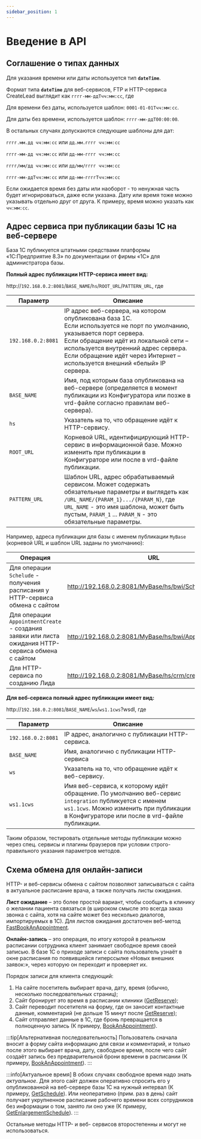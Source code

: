 ```yaml
---
sidebar_position: 1
---
```


# Введение в API

[//]: # (TODO fix links)

## Соглашение о типах данных

Для указания времени или даты используется тип **`dateTime`**.

Формат типа **`dateTime`** для веб-сервисов, FTP и HTTP-сервиса CreateLead выглядит как `гггг-мм-ддTчч:мм:сс`, где

Для времени без даты, используется шаблон: `0001-01-01Tчч:мм:сс`.

Для даты без времени, используется шаблон: `гггг-мм-ддT00:00:00`.

В остальных случаях допускаются следующие шаблоны для дат:

`гггг.мм.дд чч:мм:сс` или `дд.мм.гггг чч:мм:сс`

`гггг-мм-дд чч:мм:сс` или `дд-мм-гггг чч:мм:сс`

`гггг/мм/дд чч:мм:сс` или `дд/мм/гггг чч:мм:сс`

`гггг-мм-ддTчч:мм:сс` или `дд-мм-ггггTчч:мм:сс`

Если ожидается время без даты или наоборот - то ненужная часть будет игнорироваться, даже если указана. Дату или время
тоже можно указывать отдельно друг от друга. К примеру, время можно указать как `чч:мм:сс`.

## Адрес сервиса при публикации базы 1С на веб-сервере

База 1С публикуется штатными средствами платформы «1С:Предприятие 8.3» по документации от фирмы «1С» для администратора
базы.

**Полный адрес публикации HTTP-сервиса имеет вид:**

http://`192.168.0.2:8081`/`BASE_NAME`/`hs`/`ROOT_URL`/`PATTERN_URL`, где

| Параметр           | Описание                                                                                                                                                                                                                                                                                          |
|--------------------|---------------------------------------------------------------------------------------------------------------------------------------------------------------------------------------------------------------------------------------------------------------------------------------------------|
| `192.168.0.2:8081` | IP адрес веб-сервера, на котором опубликована база 1С.<br/>Если используется не порт по умолчанию, указывается порт сервера.<br/>Если обращение идёт из локальной сети – используется внутренний адрес сервера.<br/>Если обращение идёт через Интернет – используется внешний «белый» IP сервера. |
| `BASE_NAME`        | Имя, под которым база опубликована на веб-сервере (определяется в момент публикации из Конфигуратора или позже в vrd-файле согласно правилам веб-сервера).                                                                                                                                        |
| `hs`               | Указатель на то, что обращение идёт к HTTP-сервису.                                                                                                                                                                                                                                               |
| `ROOT_URL`         | Корневой URL, идентифицирующий HTTP-сервис в информационной базе. Можно изменить при публикации в Конфигураторе или после в vrd-файле публикации.                                                                                                                                                 |
| `PATTERN_URL`      | Шаблон URL, адрес обрабатываемый сервисом. Может содержать обязательные параметры и выглядеть как `/URL_NAME/{PARAM_1}.../{PARAM_N}`, где `URL_NAME` - это имя шаблона, может быть пустым, `PARAM_1` ... `PARAM_N` - это обязательные параметры.                                                  |

Например, адреса публикации для базы с именем публикации `MyBase` (корневой URL и шаблон URL заданы по умолчанию):

| Операция                                                                                         | URL                                                     |
|--------------------------------------------------------------------------------------------------|---------------------------------------------------------|
| Для операции `Schelude` - получения расписания у HTTP-сервиса обмена с сайтом                      | http://192.168.0.2:8081/MyBase/hs/bwi/Schedule          |
| Для операции `AppointmentCreate` - создания заявки или листа ожидания HTTP-сервиса обмена с сайтом | http://192.168.0.2:8081/MyBase/hs/bwi/AppointmentCreate |
| Для HTTP-сервиса по созданию Лида                                                                | http://192.168.0.2:8081/MyBase/hs/crm/createlead        |

**Для веб-сервиса полный адрес публикации имеет вид:**

http://`192.168.0.2:8081`/`BASE_NAME`/`ws`/`ws1.1cws`?wsdl, где

| Параметр           | Описание                                                                                                                                                                                           |
|--------------------|----------------------------------------------------------------------------------------------------------------------------------------------------------------------------------------------------|
| `192.168.0.2:8081` | IP адрес, аналогично с публикации HTTP-сервиса.                                                                                                                                                    |
| `BASE_NAME`        | Имя, аналогично с публикации HTTP-сервиса                                                                                                                                                          |
| `ws`               | Указатель на то, что обращение идёт к веб-сервису.                                                                                                                                                 |
| `ws1.1cws`         | Имя веб-сервиса, к которому идёт обращение. По умолчанию веб-сервис `integration` публикуется с именем `ws1.1cws`. Можно изменить при публикации в Конфигураторе или после в vrd-файле публикации. |

Таким образом, тестировать отдельные методы публикации можно через спец. сервисы и плагины браузеров при условии
строго-правильного указания параметров методов.

## Схема обмена для онлайн-записи

HTTP- и веб-сервисы обмена с сайтом позволяют записываться с сайта в актуальное расписание врача, а также получать листы
ожидания.

**Лист ожидание** – это более простой вариант, чтобы сообщить в клинику о желании пациента связаться (в широком смысле
это всегда заказ звонка с сайта, хотя на сайте может без несколько диалогов, импортируемых в 1С). Для листов ожидания
достаточен веб-метод [FastBookAnAppointment](./web-services/book-an-appointment (создать_лист)).

**Онлайн-запись** – это операция, по итогу которой в реальном расписании сотрудника клиент занимает свободное время
своей записью. В базе 1С о приходе записи с сайта пользователь узнаёт в окне расписания по появившейся гиперссылке
«Новых внешних заявок:», через которую он переходит и проверяет их.

Порядок записи для клиента следующий:

1. На сайте посетитель выбирает врача, дату, время (обычно, несколько последовательных страниц);
2. Сайт бронирует это время в расписании клиники ([GetReserve](./web-services/get-reserve (Создание брони)));
3. Сайт переводит посетителя на форму, где он заносит контактные данные, комментарий (не дольше 15 минут после
   [GetReserve](./web-services/get-reserve (Создание брони)));
4. Сайт отправляет данные в 1С, где бронь превращается в полноценную запись (К
   примеру, [BookAnAppointment](./web-services/book-an-appointment (Создание заявки или листа ожидания))).

:::tip[Альтернативная последовательность]
Пользователь сначала вносит а форму сайта информацию для связи и комментарий, и только после этого выбирает врача, дату,
свободное время, после чего сайт создаёт запись без предварительной брони времени в расписании (К
примеру, [BookAnAppointment](#_AppointmentCreate (Создание заявки или листа ожидания))).
:::

:::info[Актуальное время]
В обоих случаях свободное время надо знать *актуальное*. Для этого сайт должен оперативно спросить его у опубликованной
на веб-сервере базы 1С на нужный интервал (К примеру, [GetSchedule](./web-services/get-schedule (Графики расписания))). Или
неоперативно (прим. раз в день) сайт получает укрупненное расписание рабочего времени всех сотрудников без информации о
том, занято ли оно уже (К примеру, [GetEnlargementSchedule](./web-services/get-enlargement-schedule (Графики расписания))).
:::

Остальные методы HTTP- и веб- сервисов второстепенны и могут не использоваться.